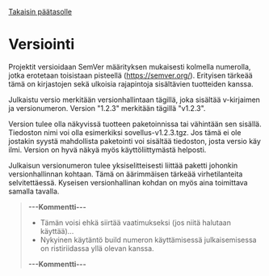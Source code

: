 [Takaisin päätasolle](./README.md)

# Versiointi

Projektit versioidaan SemVer määrityksen mukaisesti kolmella
numerolla, jotka erotetaan toisistaan pisteellä
(https://semver.org/). Erityisen tärkeää tämä on kirjastojen sekä
ulkoisia rajapintoja sisältävien tuotteiden kanssa.

Julkaistu versio merkitään versionhallintaan tägillä, joka sisältää
v-kirjaimen ja versionumeron. Version "1.2.3" merkitään tägillä
"v1.2.3".

Version tulee olla näkyvissä tuotteen paketoinnissa tai vähintään sen
sisällä. Tiedoston nimi voi olla esimerkiksi sovellus-v1.2.3.tgz. Jos
tämä ei ole jostakin syystä mahdollista paketointi voi sisältää
tiedoston, josta versio käy ilmi. Version on hyvä näkyä myös
käyttöliittymästä helposti. 

Julkaisun versionumeron tulee yksiselitteisesti liittää paketti
johonkin versionhallinnan kohtaan. Tämä on äärimmäisen tärkeää
virhetilanteita selvitettäessä.  Kyseisen versionhallinan kohdan on
myös aina toimittava samalla tavalla.

> **---Kommentti---**
>
>  - Tämän voisi ehkä siirtää vaatimukseksi (jos niitä halutaan käyttää)...
>  - Nykyinen käytäntö build numeron käyttämisessä julkaisemisessa on ristiriidassa yllä olevan kanssa.
>
> **---Kommentti---**
